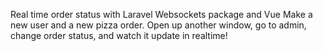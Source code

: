 

 Real time order status with Laravel Websockets package and Vue
 Make a new user and a new pizza order. Open up another window, go to admin, change order status, and watch it update in realtime!

